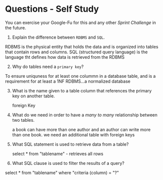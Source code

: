 # Questions - Self Study

You can exercise your Google-Fu for this and any other _Sprint Challenge_ in the future.

1.  Explain the difference between `RDBMS` and `SQL`.

RDBMS is the physical entity that holds the data and is organized into tables that contain rows and columns. SQL (structured query language) is the language tht defines how data is retrieved from the RDBMS

2.  Why do tables need a `primary key`?

To ensure uniquness for at least one colummn in a database table, and is a requirement for at least a 1NF RDBMS...a normalized database

3.  What is the name given to a table column that references the primary key
    on another table.

    foreign Key

4.  What do we need in order to have a _many to many_ relationship between two
    tables.

    a book can have more than one author and an author can write more than one book. we need an additional table with foreign keys

5.  What SQL statement is used to retrieve data from a table?

     select * from "tablename" - retrieves all rows

6.  What SQL clause is used to filter the results of a query?

select * from "tablename" where "criteria (column) = "?"
